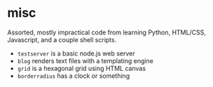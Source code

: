 # misc

Assorted, mostly impractical code from learning Python, HTML/CSS, Javascript, and a couple shell scripts.

- `testserver` is a basic node.js web server
- `blog` renders text files with a templating engine
- `grid` is a hexagonal grid using HTML canvas
- `borderradius` has a clock or something
